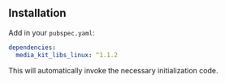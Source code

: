 ## Installation

Add in your `pubspec.yaml`:

```yaml
dependencies:
  media_kit_libs_linux: ^1.1.2
```

This will automatically invoke the necessary initialization code.
